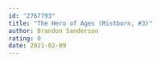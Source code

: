 ```yaml
---
id: "2767793"
title: "The Hero of Ages (Mistborn, #3)"
author: Brandon Sanderson
rating: 0
date: 2021-02-09
---
```


	